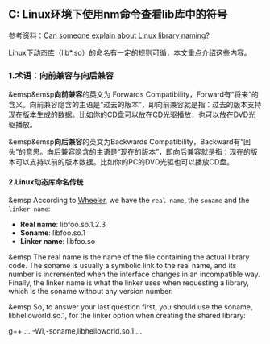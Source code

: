 ## C: Linux环境下使用nm命令查看lib库中的符号

参考资料：[Can someone explain about Linux library naming?](https://stackoverflow.com/questions/663209/can-someone-explain-about-linux-library-naming)

Linux下动态库（lib*.so）的命名有一定的规则可循，本文重点介绍这些内容。

### 1.术语：向前兼容与向后兼容

&emsp&emsp**向前兼容**的英文为 Forwards Compatibility，Forward有“将来”的含义。向前兼容隐含的主语是“过去的版本”，即向前兼容就是指：过去的版本支持现在版本生成的数据。比如你的CD盘可以放在CD光驱播放，也可以放在DVD光驱播放。

&emsp&emsp**向后兼容**的英文为Backwards Compatibility，Backward有“回头”的意思。向后兼容隐含的主语是“现在的版本”，即向后兼容就是指：现在的版本可以支持以前的版本数据。比如你的PC的DVD光驱也可以播放CD盘。
 
#### 2.Linux动态库命名传统

&emsp According to [Wheeler](http://tldp.org/HOWTO/Program-Library-HOWTO/shared-libraries.html), we have the `real name`, the `soname` and the `linker name`:

* **Real name**:   libfoo.so.1.2.3
* **Soname**:      libfoo.so.1
* **Linker name**: libfoo.so

&emsp The real name is the name of the file containing the actual library code. The soname is usually a symbolic link to the real name, and its number is incremented when the interface changes in an incompatible way. Finally, the linker name is what the linker uses when requesting a library, which is the soname without any version number.

&emsp So, to answer your last question first, you should use the soname, libhelloworld.so.1, for the linker option when creating the shared library:

g++ ... -Wl,-soname,libhelloworld.so.1 ...



